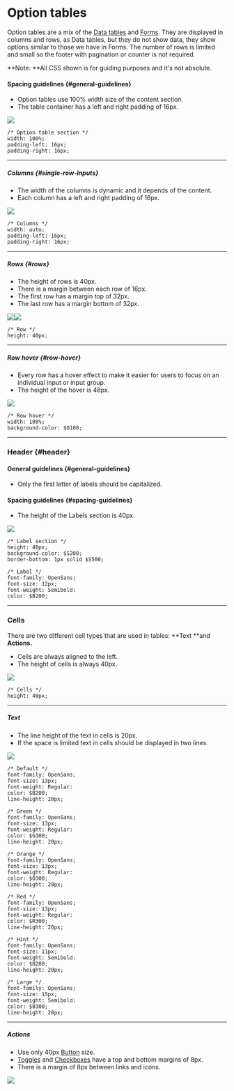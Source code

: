 # Option tables

Option tables are a mix of the [Data tables](/organisms/data-tables.md) and [Forms](/organisms/forms.md). They are displayed in columns and rows, as Data tables, but they do not show data, they show options similar to those we have in Forms. The number of rows is limited and small so the footer with pagination or counter is not required.

**Note: **All CSS shown is for guiding purposes and it's not absolute.

#### Spacing guidelines {#general-guidelines}

* Option tables use 100% width size of the content section.
* The table container has a left and right padding of 16px.

![](/assets/organisms/option-tables-spacing.png)

```
/* Option table section */
width: 100%;
padding-left: 16px;
padding-right: 16px;
```

---

##### Columns {#single-row-inputs}

* The width of the columns is dynamic and it depends of the content.
* Each column has a left and right padding of 16px.

![](/assets/organisms/option-tables-column-spacing.png)

```
/* Columns */
width: auto;
padding-left: 16px;
padding-right: 16px;
```

---

##### Rows {#rows}

* The height of rows is 40px.
* There is a margin between each row of 16px.
* The first row has a margin top of 32px.
* The last row has a margin bottom of 32px.

![](/assets/organisms/option-tables-row-sizing.png)![](/assets/organisms/option-tables-row-spacing.png)

```
/* Row */
height: 40px;
```

---

##### Row hover {#row-hover}

* Every row has a hover effect to make it easier for users to focus on an individual input or input group.
* The height of the hover is 48px.

![](/assets/organisms/option-tables-row-hover.png)

```
/* Row hover */
width: 100%;
background-color: $O100;
```

---

### Header {#header}

#### General guidelines {#general-guidelines}

* Only the first letter of labels should be capitalized.

#### Spacing guidelines {#spacing-guidelines}

* The height of the Labels section is 40px.

![](/assets/organisms/option-tables-header.png)

```
/* Label section */
height: 40px;
background-color: $S200;
border-bottom: 1px solid $S500;

/* Label */
font-family: OpenSans;
font-size: 12px;
font-weight: Semibold:
color: $B200;
```

---

### Cells

There are two different cell types that are used in tables: **Text **and **Actions.**

* Cells are always aligned to the left.
* The height of cells is always 40px.

![](/assets/organisms/option-tables-cell-sizing.png)

```
/* Cells */
height: 40px;
```

---

##### Text

* The line height of the text in cells is 20px.
* If the space is limited text in cells should be displayed in two lines.

![](/assets/organisms/option-tables-cells-text.png)

```
/* Default */
font-family: OpenSans;
font-size: 13px;
font-weight: Regular:
color: $B200;
line-height: 20px;

/* Green */
font-family: OpenSans;
font-size: 13px;
font-weight: Regular:
color: $G300;
line-height: 20px;

/* Orange */
font-family: OpenSans;
font-size: 13px;
font-weight: Regular:
color: $O300;
line-height: 20px;

/* Red */
font-family: OpenSans;
font-size: 13px;
font-weight: Regular:
color: $R300;
line-height: 20px;

/* Hint */
font-family: OpenSans;
font-size: 11px;
font-weight: Semibold:
color: $B200;
line-height: 20px;

/* Large */
font-family: OpenSans;
font-size: 15px;
font-weight: Semibold:
color: $B300;
line-height: 20px;
```

---

##### Actions

* Use only 40px [Button](https://www.cymonz.design/atoms/buttons.html) size.
* [Toggles](https://www.cymonz.design/atoms/toggles.html) and [Checkboxes](https://www.cymonz.design/atoms/checkboxes.html) have a top and bottom margins of 8px.
* There is a margin of 8px between links and icons.

![](/assets/organisms/option-tables-cell-actions.png)

